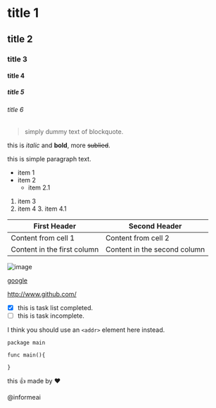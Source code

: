 # title 1
## title 2
### title 3
#### title 4
##### title 5
###### title 6

> simply dummy text of blockquote.

this is *italic* and **bold**, more ~~sublied~~.

this is simple paragraph text.

* item 1
* item 2
  * item 2.1

1. item 3
2. item 4
   3. item 4.1

First Header | Second Header
------------ | -------------
Content from cell 1 | Content from cell 2
Content in the first column | Content in the second column
  
![image](https://thepracticaldev.s3.amazonaws.com/i/6hqmcjaxbgbon8ydw93z.png)

[google](http://www.google.com)

http://www.github.com/

- [x] this is task list completed.
- [ ] this is task incomplete.

I think you should use an
`<addr>` element here instead.

```
package main

func main(){
	
}

```
this :+1:
made by :heart:

@informeai
